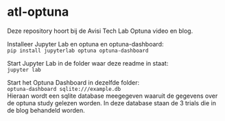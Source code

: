 # atl-optuna
Deze repository hoort bij de Avisi Tech Lab Optuna video en blog.  

Installeer Jupyter Lab en optuna en optuna-dashboard:  
`pip install jupyterlab optuna optuna-dashboard`

Start Jupyter Lab in de folder waar deze readme in staat:  
`jupyter lab`

Start het Optuna Dashboard in dezelfde folder:  
`optuna-dashboard sqlite:///example.db`  
Hieraan wordt een sqlite database meegegeven waaruit de gegevens over de optuna study gelezen worden. In deze database staan de 3 trials die in de blog behandeld worden. 
